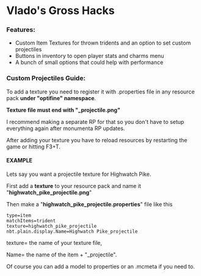 # Vlado's Gross Hacks
### Features:
* Custom Item Textures for thrown tridents and an option to set custom projectiles
* Buttons in inventory to open player stats and charms menu
* A bunch of small options that could help with performance

### Custom Projectiles Guide:

To add a texture you need to register it with .properties file in any resource pack **under "optifine" namespace**. 

**Texture file must end with "_projectile.png"** 

I recommend making a separate RP for that so you don't have to setup everything again after monumenta RP updates. 

After adding your texture you have to reload resources by restarting the game or hitting F3+T.

#### EXAMPLE
Lets say you want a projectile texture for Highwatch Pike.
    
First add a **texture** to your resource pack and name it "**highwatch_pike_projectile.png**"

Then make a "**highwatch_pike_projectile.properties**" file like this
```
type=item
matchItems=trident 
texture=highwatch_pike_projectile 
nbt.plain.display.Name=Highwatch Pike_projectile
```

texture= the name of your texture file,

Name= the name of the item + "_projectile".

Of course you can add a model to properties or an .mcmeta if you need to.
